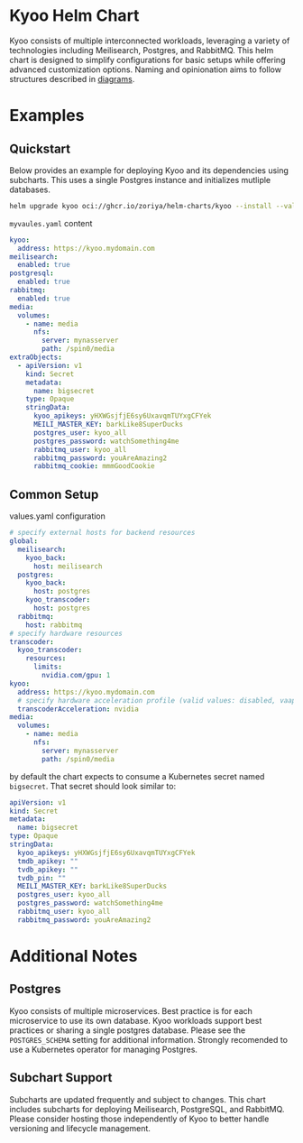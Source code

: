 # Kyoo Helm Chart
Kyoo consists of multiple interconnected workloads, leveraging a variety of technologies including Meilisearch, Postgres, and RabbitMQ.  This helm chart is designed to simplify configurations for basic setups while offering advanced customization options.  Naming and opinionation aims to follow structures described in [diagrams](../DIAGRAMS.md).

# Examples
## Quickstart
Below provides an example for deploying Kyoo and its dependencies using subcharts.  This uses a single Postgres instance and initializes mutliple databases.

```sh
helm upgrade kyoo oci://ghcr.io/zoriya/helm-charts/kyoo --install --values myvalues.yaml
```
`myvaules.yaml` content
```yaml
kyoo:
  address: https://kyoo.mydomain.com
meilisearch:
  enabled: true
postgresql:
  enabled: true
rabbitmq:
  enabled: true
media:
  volumes:
    - name: media
      nfs:
        server: mynasserver
        path: /spin0/media
extraObjects:
  - apiVersion: v1
    kind: Secret
    metadata:
      name: bigsecret
    type: Opaque
    stringData:
      kyoo_apikeys: yHXWGsjfjE6sy6UxavqmTUYxgCFYek
      MEILI_MASTER_KEY: barkLike8SuperDucks
      postgres_user: kyoo_all
      postgres_password: watchSomething4me
      rabbitmq_user: kyoo_all
      rabbitmq_password: youAreAmazing2
      rabbitmq_cookie: mmmGoodCookie
```

## Common Setup

values.yaml configuration
```yaml
# specify external hosts for backend resources
global:
  meilisearch:
    kyoo_back:
      host: meilisearch
  postgres:
    kyoo_back:
      host: postgres
    kyoo_transcoder:
      host: postgres
  rabbitmq:
    host: rabbitmq
# specify hardware resources
transcoder:
  kyoo_transcoder:
    resources:
      limits:
        nvidia.com/gpu: 1
kyoo:
  address: https://kyoo.mydomain.com
  # specify hardware acceleration profile (valid values: disabled, vaapi, qsv, nvidia)
  transcoderAcceleration: nvidia
media:
  volumes:
    - name: media
      nfs:
        server: mynasserver
        path: /spin0/media
```
by default the chart expects to consume a Kubernetes secret named `bigsecret`.  That secret should look similar to:

```yaml
apiVersion: v1
kind: Secret
metadata:
  name: bigsecret
type: Opaque
stringData:
  kyoo_apikeys: yHXWGsjfjE6sy6UxavqmTUYxgCFYek
  tmdb_apikey: ""
  tvdb_apikey: ""
  tvdb_pin: ""
  MEILI_MASTER_KEY: barkLike8SuperDucks
  postgres_user: kyoo_all
  postgres_password: watchSomething4me
  rabbitmq_user: kyoo_all
  rabbitmq_password: youAreAmazing2
```

# Additional Notes
## Postgres
Kyoo consists of multiple microservices.  Best practice is for each microservice to use its own database.  Kyoo workloads support best practices or sharing a single postgres database.  Please see the `POSTGRES_SCHEMA` setting for additional information.  Strongly recomended to use a Kubernetes operator for managing Postgres.

## Subchart Support
Subcharts are updated frequently and subject to changes.  This chart includes subcharts for deploying Meilisearch, PostgreSQL, and RabbitMQ.  Please consider hosting those independently of Kyoo to better handle versioning and lifecycle management.